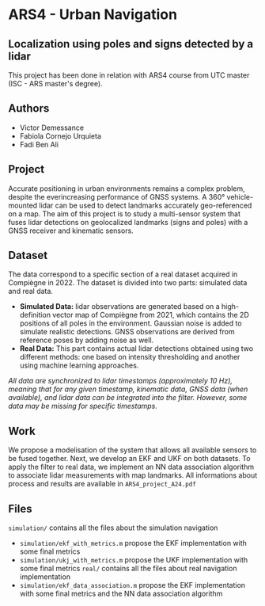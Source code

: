 # ARS4 - Urban Navigation
## Localization using poles and signs detected by a lidar

This project has been done in relation with ARS4 course from UTC master (ISC - ARS master's degree).

## Authors
- Victor Demessance
- Fabiola Cornejo Urquieta
- Fadi Ben Ali
  
## Project

Accurate positioning in urban environments remains a complex problem, despite the everincreasing performance of GNSS systems. A 360° vehicle-mounted lidar can be used to detect landmarks accurately geo-referenced on a map. The aim of this project is to study a multi-sensor system that fuses lidar detections on geolocalized landmarks (signs and poles) with a GNSS receiver and kinematic sensors.

## Dataset 

The data correspond to a specific section of a real dataset acquired in Compiègne in 2022. The dataset is divided into two parts: simulated data and real data.

- **Simulated Data:** lidar observations are generated based on a high-definition vector map of Compiègne from 2021, which contains the 2D positions of all poles in the environment. Gaussian noise is added to simulate realistic detections. GNSS observations are derived from reference poses by adding noise as well.
- **Real Data:** This part contains actual lidar detections obtained using two different methods: one based on intensity thresholding and another using machine learning approaches. 

_All data are synchronized to lidar timestamps (approximately 10 Hz), meaning that for any given timestamp, kinematic data, GNSS data (when available), and lidar data can be integrated into the filter. However, some data may be missing for specific timestamps._

## Work 

We propose a modelisation of the system that allows all available sensors to be fused together. Next, we develop an EKF and UKF on both datasets. To apply the filter to real data, we implement an NN data association algorithm to associate lidar measurements with map landmarks. 
All informations about process and results are available in `ARS4_project_A24.pdf`

## Files

`simulation/` contains all the files about the simulation navigation 
  - `simulation/ekf_with_metrics.m` propose the EKF implementation with some final metrics
  - `simulation/ukj_with_metrics.m` propose the UKF implementation with some final metrics
`real/` contains all the files about real navigation implementation
  - `simulation/ekf_data_association.m` propose the EKF implementation with some final metrics and the NN data association algorithm
